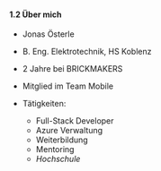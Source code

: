 #### 1.2 Über mich

- Jonas Österle
- B. Eng. Elektrotechnik, HS Koblenz


- 2 Jahre bei BRICKMAKERS
- Mitglied im Team Mobile


- Tätigkeiten: 
    - Full-Stack Developer
    - Azure Verwaltung
    - Weiterbildung
    - Mentoring
    - *Hochschule*